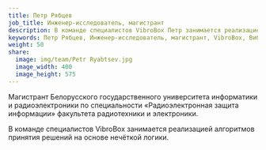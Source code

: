 ```yaml
---
title: Петр Рябцев
job_title: Инженер-исследователь, магистрант
description: В команде специалистов VibroBox Петр занимается реализацией алгоритмов принятия решений на основе нечёткой логики.
keywords: Петр Рябцев, Инженер-исследователь, магистрант, VibroBox, Вибробокс
weight: 50
share:
  image: img/team/Petr Ryabtsev.jpg
  image_width: 400
  image_height: 575
---
```

Магистрант Белорусского государственного университета информатики и радиоэлектроники по специальности «Радиоэлектронная защита информации» факультета радиотехники и электроники.

В команде специалистов VibroBox занимается реализацией алгоритмов принятия решений на основе нечёткой логики.

